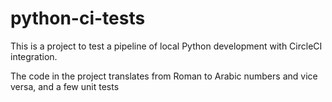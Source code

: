 # python-ci-tests
This is a project to test a pipeline of local Python development with CircleCI integration. 

The code in the project translates from Roman to Arabic numbers and vice versa, and a few unit tests
